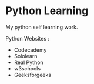 # Python Learning 
My python self learning work.


Python Websites :
* Codecademy
* Sololearn
* Real Python
* w3schools
* Geeksforgeeks
